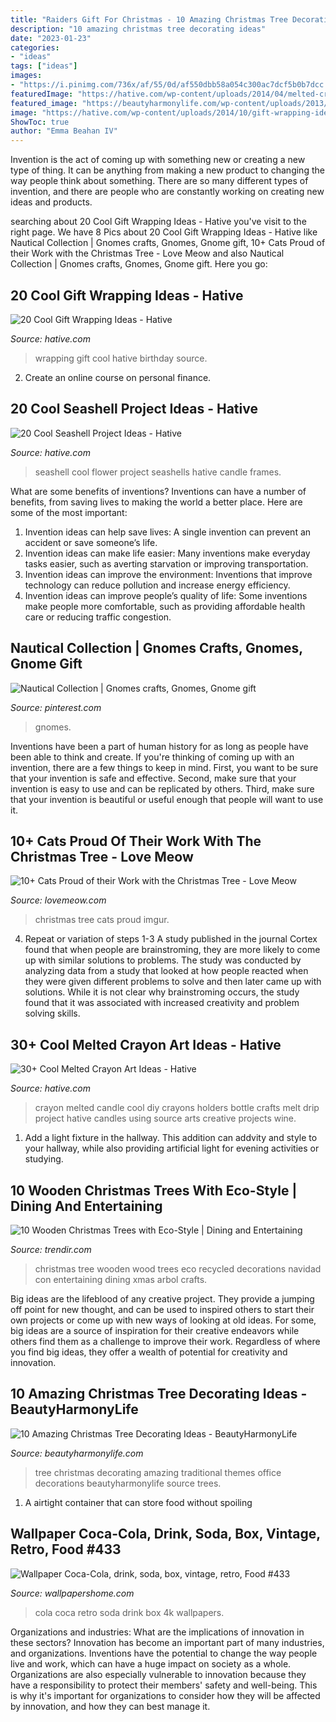 ```yaml
---
title: "Raiders Gift For Christmas - 10 Amazing Christmas Tree Decorating Ideas"
description: "10 amazing christmas tree decorating ideas"
date: "2023-01-23"
categories:
- "ideas"
tags: ["ideas"]
images:
- "https://i.pinimg.com/736x/af/55/0d/af550dbb58a054c300ac7dcf5b0b7dcc.jpg"
featuredImage: "https://hative.com/wp-content/uploads/2014/04/melted-crayon-art/4-diy-candle-holders.jpg"
featured_image: "https://beautyharmonylife.com/wp-content/uploads/2013/11/traditional-.jpg"
image: "https://hative.com/wp-content/uploads/2014/10/gift-wrapping-ideas/3-cool-gift-wrapping-ideas.jpg"
ShowToc: true
author: "Emma Beahan IV"
---
```



Invention is the act of coming up with something new or creating a new type of thing. It can be anything from making a new product to changing the way people think about something. There are so many different types of invention, and there are people who are constantly working on creating new ideas and products.

	

		
searching about 20 Cool Gift Wrapping Ideas - Hative you've visit to the right page. We have 8 Pics about 20 Cool Gift Wrapping Ideas - Hative like Nautical Collection | Gnomes crafts, Gnomes, Gnome gift, 10+ Cats Proud of their Work with the Christmas Tree - Love Meow and also Nautical Collection | Gnomes crafts, Gnomes, Gnome gift. Here you go:
		
    
## 20 Cool Gift Wrapping Ideas - Hative

<img loading=lazy src="https://hative.com/wp-content/uploads/2014/10/gift-wrapping-ideas/3-cool-gift-wrapping-ideas.jpg" onerror="this.onerror=null;this.src='https://tse2.mm.bing.net/th?id=OIP.IumchR58nq-vAcfGyDOSDAHaJ4&amp;pid=15.1';" alt="20 Cool Gift Wrapping Ideas - Hative">

_Source: hative.com_

>wrapping gift cool hative birthday source. 

	

2. Create an online course on personal finance.

    
## 20 Cool Seashell Project Ideas - Hative

<img loading=lazy src="https://hative.com/wp-content/uploads/2014/12/seashell-project-ideas/8-seashell-flower.jpg" onerror="this.onerror=null;this.src='https://tse2.mm.bing.net/th?id=OIP.DhHBkS07_Q0sr5Fnyjy0_QHaJ6&amp;pid=15.1';" alt="20 Cool Seashell Project Ideas - Hative">

_Source: hative.com_

>seashell cool flower project seashells hative candle frames. 

	

What are some benefits of inventions?
Inventions can have a number of benefits, from saving lives to making the world a better place. Here are some of the most important: 
1. Invention ideas can help save lives: A single invention can prevent an accident or save someone’s life. 
2. Invention ideas can make life easier: Many inventions make everyday tasks easier, such as averting starvation or improving transportation. 
3. Invention ideas can improve the environment: Inventions that improve technology can reduce pollution and increase energy efficiency. 
4. Invention ideas can improve people’s quality of life: Some inventions make people more comfortable, such as providing affordable health care or reducing traffic congestion.

    
## Nautical Collection | Gnomes Crafts, Gnomes, Gnome Gift

<img loading=lazy src="https://i.pinimg.com/736x/af/55/0d/af550dbb58a054c300ac7dcf5b0b7dcc.jpg" onerror="this.onerror=null;this.src='https://tse2.mm.bing.net/th?id=OIP.UVc27iK1Fn72yZXFUU3A0QHaLF&amp;pid=15.1';" alt="Nautical Collection | Gnomes crafts, Gnomes, Gnome gift">

_Source: pinterest.com_

>gnomes. 

	

Inventions have been a part of human history for as long as people have been able to think and create. If you're thinking of coming up with an invention, there are a few things to keep in mind. First, you want to be sure that your invention is safe and effective. Second, make sure that your invention is easy to use and can be replicated by others. Third, make sure that your invention is beautiful or useful enough that people will want to use it.

    
## 10+ Cats Proud Of Their Work With The Christmas Tree - Love Meow

<img loading=lazy src="https://assets.rbl.ms/4170136/980x.jpg" onerror="this.onerror=null;this.src='https://tse2.mm.bing.net/th?id=OIP.ypMFi_T5uesZ7t7IDN6_oQHaL0&amp;pid=15.1';" alt="10+ Cats Proud of their Work with the Christmas Tree - Love Meow">

_Source: lovemeow.com_

>christmas tree cats proud imgur. 

	

4. Repeat or variation of steps 1-3
A study published in the journal Cortex found that when people are brainstroming, they are more likely to come up with similar solutions to problems. The study was conducted by analyzing data from a study that looked at how people reacted when they were given different problems to solve and then later came up with solutions. While it is not clear why brainstroming occurs, the study found that it was associated with increased creativity and problem solving skills.

    
## 30+ Cool Melted Crayon Art Ideas - Hative

<img loading=lazy src="https://hative.com/wp-content/uploads/2014/04/melted-crayon-art/4-diy-candle-holders.jpg" onerror="this.onerror=null;this.src='https://tse2.mm.bing.net/th?id=OIP.XVJtCPRKp7A7oZLGZwa-OQHaHa&amp;pid=15.1';" alt="30+ Cool Melted Crayon Art Ideas - Hative">

_Source: hative.com_

>crayon melted candle cool diy crayons holders bottle crafts melt drip project hative candles using source arts creative projects wine. 

	

1. Add a light fixture in the hallway. This addition can addvity and style to your hallway, while also providing artificial light for evening activities or studying.

    
## 10 Wooden Christmas Trees With Eco-Style | Dining And Entertaining

<img loading=lazy src="http://www.trendir.com/dining-entertaining/2014/11/20/wooden-christmas-trees-eco-flavor-3.jpg" onerror="this.onerror=null;this.src='https://tse4.mm.bing.net/th?id=OIP.48aXEsv1B8FI8J5CjiF0uQHaLH&amp;pid=15.1';" alt="10 Wooden Christmas Trees with Eco-Style | Dining and Entertaining">

_Source: trendir.com_

>christmas tree wooden wood trees eco recycled decorations navidad con entertaining dining xmas arbol crafts. 

	

Big ideas are the lifeblood of any creative project. They provide a jumping off point for new thought, and can be used to inspired others to start their own projects or come up with new ways of looking at old ideas. For some, big ideas are a source of inspiration for their creative endeavors while others find them as a challenge to improve their work. Regardless of where you find big ideas, they offer a wealth of potential for creativity and innovation.

    
## 10 Amazing Christmas Tree Decorating Ideas - BeautyHarmonyLife

<img loading=lazy src="https://beautyharmonylife.com/wp-content/uploads/2013/11/traditional-.jpg" onerror="this.onerror=null;this.src='https://tse1.mm.bing.net/th?id=OIP.UJEixgty-ME6V9j55zSqYgAAAA&amp;pid=15.1';" alt="10 Amazing Christmas Tree Decorating Ideas - BeautyHarmonyLife">

_Source: beautyharmonylife.com_

>tree christmas decorating amazing traditional themes office decorations beautyharmonylife source trees. 

	

1. A airtight container that can store food without spoiling 

    
## Wallpaper Coca-Cola, Drink, Soda, Box, Vintage, Retro, Food #433

<img loading=lazy src="https://wallpapershome.com/images/wallpapers/coca-cola-3840x2160-drink-soda-box-vintage-retro-433.jpg" onerror="this.onerror=null;this.src='https://tse3.mm.bing.net/th?id=OIP.Qj1V3RfaQepLujLIIY9W9QHaEK&amp;pid=15.1';" alt="Wallpaper Coca-Cola, drink, soda, box, vintage, retro, Food #433">

_Source: wallpapershome.com_

>cola coca retro soda drink box 4k wallpapers. 

	

Organizations and industries: What are the implications of innovation in these sectors?
Innovation has become an important part of many industries, and organizations. Inventions have the potential to change the way people live and work, which can have a huge impact on society as a whole. Organizations are also especially vulnerable to innovation because they have a responsibility to protect their members' safety and well-being. This is why it's important for organizations to consider how they will be affected by innovation, and how they can best manage it.

